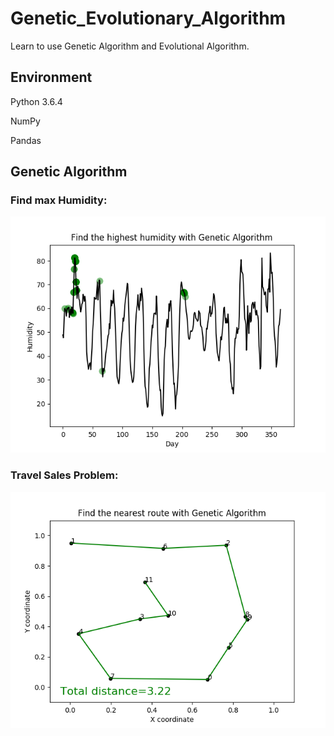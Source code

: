 # Genetic_Evolutionary_Algorithm
Learn to use Genetic Algorithm and Evolutional Algorithm.

## Environment 
Python 3.6.4

NumPy

Pandas

## Genetic Algorithm
### Find max Humidity:
<img src="https://github.com/dxc33linger/Genetic_Evolutionary_Algorithm/blob/master/image/humidity.png" width="600" alt="Humidity"/>

### Travel Sales Problem:

<img src="https://github.com/dxc33linger/Genetic_Evolutionary_Algorithm/blob/master/image/TSP.png" width="600"  alt="Humidity"/>      
